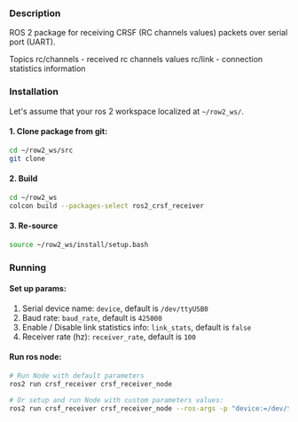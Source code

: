 ### Description


ROS 2 package for receiving CRSF (RC channels values) packets over serial port (UART).

Topics
    rc/channels - received rc channels values
    rc/link - connection statistics information


### Installation


Let's assume that your ros 2 workspace localized at `~/row2_ws/`.


#### 1. Clone package from git:

```bash
cd ~/row2_ws/src
git clone
```

#### 2. Build

```bash
cd ~/row2_ws
colcon build --packages-select ros2_crsf_receiver
```

#### 3. Re-source

```bash
source ~/row2_ws/install/setup.bash
```


### Running


#### Set up params:

1. Serial device name: `device`, default is `/dev/ttyUSB0`
2. Baud rate: `baud_rate`, default is `425000`
3. Enable / Disable link statistics info: `link_stats`, default is `false`
4. Receiver rate (hz): `receiver_rate`, default is `100`


#### Run ros node:

```bash
# Run Node with default parameters
ros2 run crsf_receiver crsf_receiver_node

# Or setup and run Node with custom parameters values:
ros2 run crsf_receiver crsf_receiver_node --ros-args -p "device:=/dev/ttyUSB1" -p baud_rate:=420000  -p link_stats:=true
```
